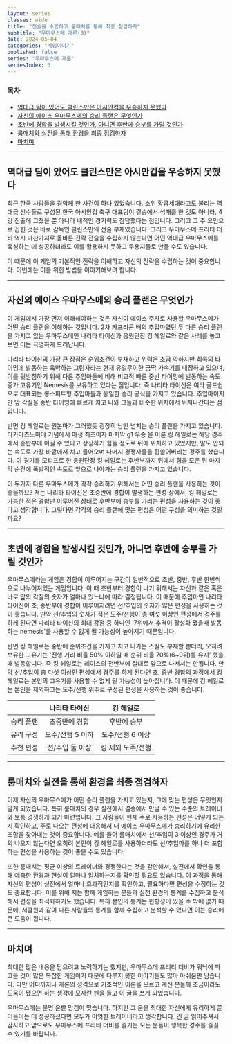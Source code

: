 ```yaml
---
layout: series
classes: wide
title: "전술을 수립하고 룸매치를 통해 최종 점검하자"
subtitle: "우마무스메 개론(3)"
date: 2024-05-04
categories: "게임이야기"
published: false
series: "우마무스메 개론"
seriesIndex: 3
---
```


### 목차

- [역대급 팀이 있어도 클린스만은 아시안컵을 우승하지 못했다](#역대급-팀이-있어도-클린스만은-아시안컵을-우승하지-못했다)
- [자신의 에이스 우마무스메의 승리 플랜은 무엇인가](#자신의-에이스-우마무스메의-승리-플랜은-무엇인가)
- [초반에 경합을 발생시킬 것인가, 아니면 후반에 승부를 가릴 것인가](#초반에-경합을-발생시킬-것인가-아니면-후반에-승부를-가릴-것인가)
- [룸매치와 실전을 통해 환경을 최종 점검하자](#룸매치와-실전을-통해-환경을-최종-점검하자)
- [마치며](#마치며)

---

## 역대급 팀이 있어도 클린스만은 아시안컵을 우승하지 못했다

최근 한국 사람들을 경악케 한 사건이 하나 있었습니다. 소위 황금세대라고도 불리는 역대급 선수들로 구성된 한국 아시안컵 축구 대표팀이
 결승에서 석패를 한 것도 아니라, 4강 진출에 그쳤을 뿐 아니라 내적인 경기력도 참담했다는 점입니다. 그리고 그 주 요인으로 꼽힌 것은 바로
 감독인 클린스만의 전술 부재였습니다. 그리고 우마무스메 프리티 더비 역시 마찬가지로 올바른 전략 전술을 수립하지 않는다면 어떤 역대급
 우마무스메를 육성하는 데 성공하더라도 이를 활용하지 못하고 무용지물로 만들 수도 있습니다.

이 때문에 이 게임의 기본적인 전략을 이해하고 자신의 전략을 수립하는 것이 중요합니다. 이번에는 이를 위한 방법을 이야기해보려 합니다.

---

## 자신의 에이스 우마무스메의 승리 플랜은 무엇인가

이 게임에서 가장 먼저 이해해야하는 것은 자신이 에이스 주자로 사용할 우마무스메가 어떤 승리 플랜을 이해하는 것입니다. 2차 카프리콘 배의
 추입마였던 두 다른 승리 플랜을 가지고 있는 우마무스메인 나리타 타이신과 응원단장 킹 헤일로와 같은 사례를 놓고 보면 이는 극명하게
 드러납니다.

나리타 타이신의 가장 큰 장점은 순위조건이 부재하고 위력은 조금 약하지만 최속의 타이밍에 발동하는 육박하는 그림자라는 현재 유일무이한
 금딱 가속기를 내장하고 있으며, 이를 뒷받침하기 위해 다른 추입마들에 비해 비교적 빠른 중반 타이밍에 발동하는 속도 증가 고유기인
 Nemesis를 보유하고 있다는 점입니다. 즉 나리타 타이신은 여타 골드쉽으로 대표되는 롱스퍼트형 추입마들과 동일한 승리 공식을 가지고
 있습니다. 추입마이지만 앞 각질을 중반 타이밍에 빠르게 치고 나와 그들과 비슷한 위치에서 뛰쳐나간다는 점입니다.

반면 킹 헤일로는 원본마가 그러했듯 굉장히 낭만 넘치는 승리 플랜을 가지고 있습니다. 타카마츠노미야 기념에서 마생 최초이자 마지막 g1 우승
을 이룬 킹 헤일로는 해당 경주에서 종반부에 이길 수 있다고 상상하기 힘들 정도로 뒤에 위치하고 있었지만, 말도 안되는 속도로 가장 바깥에서
 치고 들어오며 나머지 경쟁자들을 휩쓸어버리는 경주를 했습니다. 이 경기를 모티프로 한 응원단장 킹 헤일로는 후반부까지 뒤에서 힘을 모은 뒤
 마지막 순간에 폭발적인 속도로 앞으로 나아가는 승리 플랜을 가지고 있습니다.

이 두가지 다른 우마무스메가 각각 승리하기 위해서는 어떤 승리 플랜을 사용하는 것이 좋을까요? 저는 나리타 타이신은 초중반에 경합이
 발생하는 편성 상에서, 킹 헤일로는 가능한 적은 경합만 이루어진 상태로 후반부에 승부를 가리는 편성을 사용하는 것이 좋다고 생각합니다.
 그렇다면 각각의 승리 플랜에 맞는 편성은 어떤 구성을 의미하는 것일까요?

---

## 초반에 경합을 발생시킬 것인가, 아니면 후반에 승부를 가릴 것인가

우마무스메라는 게임은 경합이 이루어지는 구간이 일반적으로 초반, 중반, 후반 한번씩으로 나누어져있는 게임입니다. 이 때 초반부터 경합이
 나기 위해서는 자신과 같은 혹은 바로 앞의 각질의 숫자가 얼마나 있느냐에 따라 결정됩니다. 이 때문에 추입마인 나리타 타이신이 초, 중반부에
 경합이 이루어지려면 선/추입의 숫자가 많은 편성을 사용하는 것이 좋습니다. 만약 선/추입의 숫자가 적은 도주/선행이 총 여섯 이상인 편성에서
 경주를 하게 된다면 나리타 타이신의 최대 강점 중 하나인 '7위에서 추격이 활성화 됐을때 발동하는 nemesis'를 사용할 수 없게 될 가능성이
 높아지기 때문입니다.

반면 킹 헤일로는 중반에 순위조건을 가지고 치고 나가는 스킬도 부재할 뿐더러, 오히려 보유한 고유기는 '진행 거리 비율 50% 이하일 때 순위
 비율 70%(6~9위)를 유지' 했을 때 발동합니다. 즉 킹 헤일로는 레이스의 전반부에 절대로 앞으로 나서서는 안됩니다. 만약 선/추입이 총 다섯
 이상인 편성에서 경주를 하게 된다면 초, 중반 경합의 과정에서 킹 헤일로는 본인의 고유기를 사용할 수 없게 될 가능성이 높아집니다. 이 때문에 킹 헤일로는 본인을 제외하고는 도주/선행 위주로 구성된 편성을 사용하는 것이 좋습니다.

|  | 나리타 타이신 | 킹 헤일로 |
|:---:|:---:|:---:|
| 승리 플랜 | 초중반에 경합 | 후반에 승부 |
| 유리 구성 | 도주/선행 5 이하 | 도주/선행 6 이상 |
| 추천 편성 | 선/추입 둘 이상 | 킹 제외 도주/선행 |

---

## 룸매치와 실전을 통해 환경을 최종 점검하자

이제 자신의 우마무스메가 어떤 승리 플랜을 가지고 있는지, 그에 맞는 편성은 무엇인지 알게 되었습니다. 특히 룸매치의 경우 실전에서 결승에서
 만날 수 있는 수준의 트레이너와 보통 경쟁하게 되기 마련입니다. 그 사람들이 현재 주로 사용하는 편성은 어떻게 되는지 확인하고, 주로
 나오는 편성에 대응해서 내 에이스 우마무스메가 승리하기에 유리한 조합을 찾아내는 것이 중요합니다. 예를 들어 룸매치에서 선/추입이 3 이상인
 경주가 거의 나오지 않는다면 오히려 본인이 킹 헤일로를 사용하더라도 선/추입마를 하나 더 포함하는 편성을 사용하는 것이 좋을 수도 있습니다.

또한 룸매치는 평균 이상의 트레이너와 경쟁한다는 것을 감안해서, 실전에서 확인을 통해 예측한 환경과 현실이 얼마나 일치하는지를 확인할
 필요도 있습니다. 이 과정을 통해 자신의 편성이 실전에서 얼마나 효과적인지를 확인하고, 필요하다면 편성을 수정하는 것도 중요합니다. 이를
 위해 저는 함께 게임하는 분들과 실전 환경의 통계를 수집하고 분석해서 편성을 최적화하기도 했습니다. 특히 본인의 통계는 편향성이 있을 수
 밖에 없기 때문에, 서클원과 같이 다른 사람들의 통계를 함께 수집하고 분석할 수 있다면 이는 승리에 큰 도움이 됩니다.

---

## 마치며

최대한 많은 내용을 담으려고 노력하기는 했지만, 우마무스메 프리티 더비가 워낙에 파고들 것이 많은 복잡한 게임이기 때문에 다루지 못한
 이야기들도 많아 아쉬움만 남습니다. 다만 어디까지나 개론의 성격으로 기초적인 이론을 모르고 계신 분들께 조금이라도 도움이 됐으면 하는
 생각에 모자란 펜을 들고 이 글을 쓰게 되었습니다.

우마무스메는 분명 운빨 망겜이 맞습니다. 하지만 그 운을 최대한 자신에게 유리하게 끌어들이는 데 성공하셨다면 모두가 어엿한 트레이너라고
 생각합니다. 긴 글 읽어주셔서 감사하고 앞으로도 우마무스메 프리티 더비를 즐기는 모든 분들이 행복한 경주를 즐길 수 있기를 바랍니다.
